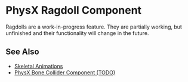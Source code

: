 # PhysX Ragdoll Component

<!-- PAGE IS TODO -->

Ragdolls are a work-in-progress feature. They are partially working, but unfinished and their functionality will change in the future.

## See Also

* [Skeletal Animations](../../animation/skeletal-animation/skeletal-animation-overview.md)
* [PhysX Bone Collider Component (TODO)](physx-bone-collider-component.md)
